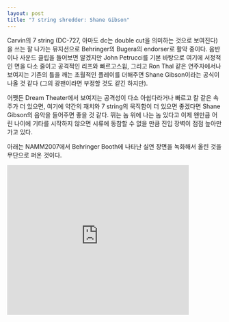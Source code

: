 ```yaml
---
layout: post
title: "7 string shredder: Shane Gibson"
---
```


Carvin의 7 string (DC-727, 아마도 dc는 double cut을 의미하는 것으로 보여진다)을 쓰는 잘 나가는 뮤지션으로 Behringer의 Bugera의 endorser로 활약 중이다. 음반이나 사운드 클립을 들어보면 알겠지만 John Petrucci를 기본 바탕으로 여기에 서정적인 면을 다소 줄이고 공격적인 리프와 빠르고스윕, 그리고 Ron Thal 같은 연주자에서나 보여지는 기존의 틀을 깨는 초월적인 플레이를 더해주면 Shane Gibson이라는 공식이 나올 것 같다 (그의 광팬이라면 부정할 것도 같긴 하지만).

어쨋든 Dream Theater에서 보여지는 공격성이 다소 아쉽다라거나 빠르고 칼 같은 속주가 더 있으면, 여기에 약간의 재치와 7 string의 묵직함이 더 있으면 좋겠다면 Shane Gibson의 음악을 들어주면 좋을 것 같다. 뛰는 놈 위에 나는 놈 있다고 이제 왠만큼 어린 나이에 기타를 시작하지 않으면 시류에 동참할 수 없을 만큼 진입 장벽이 점점 높아만 가고 있다.

아래는 NAMM2007에서 Behringer Booth에 나타난 실연 장면을 녹화해서 올린 것을 무단으로 퍼온 것이다.


<iframe src="https://www.youtube.com/embed/_03DDmeoBhg" width="425" height="350" frameborder="" allowfullscreen></iframe>

